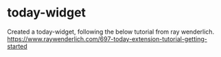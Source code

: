 # today-widget
Created a today-widget, following the below tutorial from ray wenderlich.
https://www.raywenderlich.com/697-today-extension-tutorial-getting-started
